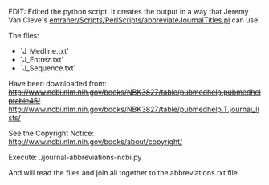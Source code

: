EDIT:
Edited the python script. It creates the output in a way that Jeremy Van Cleve's [emraher/Scripts/PerlScripts/abbreviateJournalTitles.pl](https://github.com/emraher/Scripts/blob/master/PerlScripts/abbreviateJournalTitles.pl) can use.




The files:
 * `J_Medline.txt'
 * `J_Entrez.txt'
 * `J_Sequence.txt'

Have been downloaded from:
	~~http://www.ncbi.nlm.nih.gov/books/NBK3827/table/pubmedhelp.pubmedhelptable45/~~
      http://www.ncbi.nlm.nih.gov/books/NBK3827/table/pubmedhelp.T.journal_lists/

See the Copyright Notice:
	http://www.ncbi.nlm.nih.gov/books/about/copyright/

Execute:
	./journal-abbreviations-ncbi.py

And will read the files and join all together to the abbreviations.txt file.

